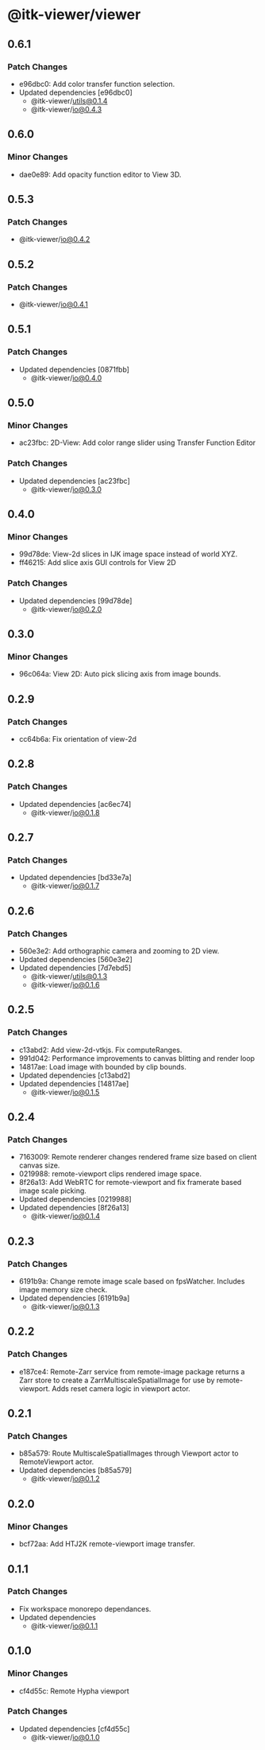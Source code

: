 # @itk-viewer/viewer

## 0.6.1

### Patch Changes

- e96dbc0: Add color transfer function selection.
- Updated dependencies [e96dbc0]
  - @itk-viewer/utils@0.1.4
  - @itk-viewer/io@0.4.3

## 0.6.0

### Minor Changes

- dae0e89: Add opacity function editor to View 3D.

## 0.5.3

### Patch Changes

- @itk-viewer/io@0.4.2

## 0.5.2

### Patch Changes

- @itk-viewer/io@0.4.1

## 0.5.1

### Patch Changes

- Updated dependencies [0871fbb]
  - @itk-viewer/io@0.4.0

## 0.5.0

### Minor Changes

- ac23fbc: 2D-View: Add color range slider using Transfer Function Editor

### Patch Changes

- Updated dependencies [ac23fbc]
  - @itk-viewer/io@0.3.0

## 0.4.0

### Minor Changes

- 99d78de: View-2d slices in IJK image space instead of world XYZ.
- ff46215: Add slice axis GUI controls for View 2D

### Patch Changes

- Updated dependencies [99d78de]
  - @itk-viewer/io@0.2.0

## 0.3.0

### Minor Changes

- 96c064a: View 2D: Auto pick slicing axis from image bounds.

## 0.2.9

### Patch Changes

- cc64b6a: Fix orientation of view-2d

## 0.2.8

### Patch Changes

- Updated dependencies [ac6ec74]
  - @itk-viewer/io@0.1.8

## 0.2.7

### Patch Changes

- Updated dependencies [bd33e7a]
  - @itk-viewer/io@0.1.7

## 0.2.6

### Patch Changes

- 560e3e2: Add orthographic camera and zooming to 2D view.
- Updated dependencies [560e3e2]
- Updated dependencies [7d7ebd5]
  - @itk-viewer/utils@0.1.3
  - @itk-viewer/io@0.1.6

## 0.2.5

### Patch Changes

- c13abd2: Add view-2d-vtkjs. Fix computeRanges.
- 991d042: Performance improvements to canvas blitting and render loop
- 14817ae: Load image with bounded by clip bounds.
- Updated dependencies [c13abd2]
- Updated dependencies [14817ae]
  - @itk-viewer/io@0.1.5

## 0.2.4

### Patch Changes

- 7163009: Remote renderer changes rendered frame size based on client canvas size.
- 0219988: remote-viewport clips rendered image space.
- 8f26a13: Add WebRTC for remote-viewport and fix framerate based image scale picking.
- Updated dependencies [0219988]
- Updated dependencies [8f26a13]
  - @itk-viewer/io@0.1.4

## 0.2.3

### Patch Changes

- 6191b9a: Change remote image scale based on fpsWatcher. Includes image memory size check.
- Updated dependencies [6191b9a]
  - @itk-viewer/io@0.1.3

## 0.2.2

### Patch Changes

- e187ce4: Remote-Zarr service from remote-image package returns a Zarr store to create a ZarrMultiscaleSpatialImage for use by remote-viewport. Adds reset camera logic in viewport actor.

## 0.2.1

### Patch Changes

- b85a579: Route MultiscaleSpatialImages through Viewport actor to RemoteViewport actor.
- Updated dependencies [b85a579]
  - @itk-viewer/io@0.1.2

## 0.2.0

### Minor Changes

- bcf72aa: Add HTJ2K remote-viewport image transfer.

## 0.1.1

### Patch Changes

- Fix workspace monorepo dependances.
- Updated dependencies
  - @itk-viewer/io@0.1.1

## 0.1.0

### Minor Changes

- cf4d55c: Remote Hypha viewport

### Patch Changes

- Updated dependencies [cf4d55c]
  - @itk-viewer/io@0.1.0
